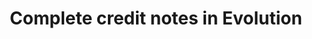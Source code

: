 ---
title: "Complete credit notes in Evolution"
name: "sourcemeta_apifact_evolution"
key: "param_complete_credit_note"
description: "Order setting: Complete credit note"
user_friendly_description: "Allow Stock2Shop to complete credit notes on Evolution if they are being created."
default: "false"
values: []
tags: [sourcemeta,apifact,evolution,sage-100-evolution,sage-200-evolution]
type: "meta"
process: "orders"
headless: true
---